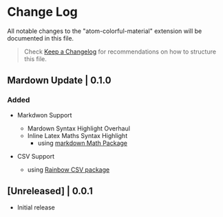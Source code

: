 # Change Log

All notable changes to the "atom-colorful-material" extension will be documented in this file.

> Check [Keep a Changelog](http://keepachangelog.com/) for recommendations on how to structure this file.

## Mardown Update | 0.1.0

### Added

- Markdwon Support
  - Mardown Syntax Highlight Overhaul
  - Inline Latex Maths Syntax Highlight
    - using [markdown Math Package](https://marketplace.visualstudio.com/items?itemName=koehlma.markdown-math)

- CSV Support
  - using [Rainbow CSV package](https://marketplace.visualstudio.com/items?itemName=mechatroner.rainbow-csv)


## [Unreleased] | 0.0.1

- Initial release
